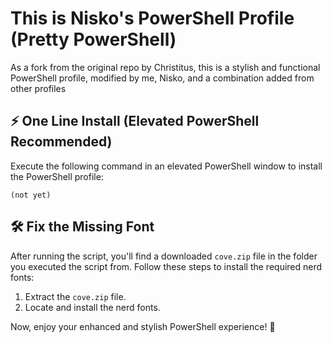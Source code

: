 # This is Nisko's PowerShell Profile (Pretty PowerShell)

As a fork from the original repo by Christitus, this is a stylish and functional PowerShell profile, modified by me, Nisko, and a combination added from other profiles

## ⚡ One Line Install (Elevated PowerShell Recommended)

Execute the following command in an elevated PowerShell window to install the PowerShell profile:

```
(not yet)
```

## 🛠️ Fix the Missing Font

After running the script, you'll find a downloaded `cove.zip` file in the folder you executed the script from. Follow these steps to install the required nerd fonts:

1. Extract the `cove.zip` file.
2. Locate and install the nerd fonts.

Now, enjoy your enhanced and stylish PowerShell experience! 🚀
